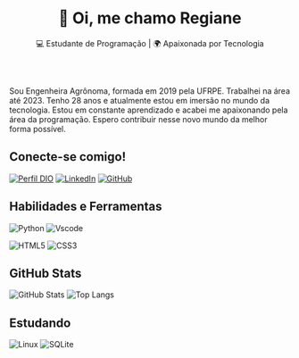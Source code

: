 <h1 align="center">👋 Oi, me chamo Regiane</h1>

<p align="center">
  💻 Estudante de Programação | 🌍 Apaixonada por Tecnologia
</p><br><br>

Sou Engenheira Agrônoma, formada em 2019 pela UFRPE. Trabalhei na área até 2023. Tenho 28 anos e atualmente estou em imersão no mundo da tecnologia. Estou em constante aprendizado e acabei me apaixonando pela área da programação. Espero contribuir nesse novo mundo da melhor forma possível.

## Conecte-se comigo!
[![Perfil DIO](https://img.shields.io/badge/-Meu%20Perfil%20na%20DIO-30A3DC?style=for-the-badge)](https://www.dio.me/users/regianemelo1995)
[![LinkedIn](https://img.shields.io/badge/LinkedIn-0077B5?style=for-the-badge&logo=linkedin&logoColor=white)](https://www.linkedin.com/in/regiane-melo-84ba54173/) [![GitHub](https://img.shields.io/badge/GitHub-100000?style=for-the-badge&logo=github&logoColor=white)](https://github.com/regianemr) 



## Habilidades e Ferramentas

![Python](https://img.shields.io/badge/python-3670A0?style=for-the-badge&logo=python&logoColor=ffdd54)  ![Vscode](https://img.shields.io/badge/Vscode-007ACC?style=for-the-badge&logo=visual-studio-code&logoColor=white) 

![HTML5](https://img.shields.io/badge/HTML5-E34F26?style=for-the-badge&logo=html5&logoColor=white)   ![CSS3](https://img.shields.io/badge/CSS3-1572B6?style=for-the-badge&logo=css3&logoColor=white) 

## GitHub Stats
![GitHub Stats](https://github-readme-stats.vercel.app/api?username=regianemr&theme=transparent&bg_color=000&border_color=30A3DC&show_icons=true&icon_color=30A3DC&title_color=E94D5F&text_color=FFF)   ![Top Langs](https://github-readme-stats-git-masterrstaa-rickstaa.vercel.app/api/top-langs/?username=regianemr&bg_color=000&border_color=30A3DC&title_color=E94D5F&text_color=FFF)


## Estudando
 ![Linux](https://img.shields.io/badge/Linux-000?style=for-the-badge&logo=linux&logoColor=FCC624)  ![SQLite](https://img.shields.io/badge/SQLite-000?style=for-the-badge&logo=sqlite&logoColor=07405E) 
